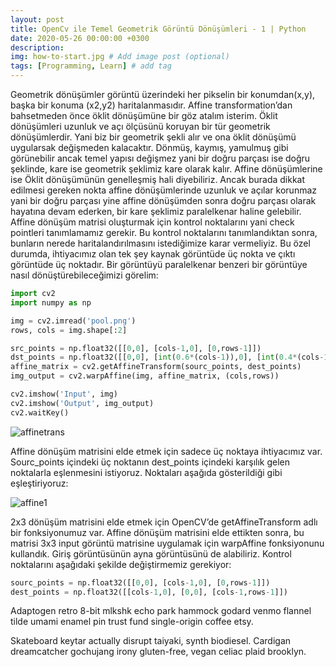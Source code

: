 ```yaml
---
layout: post
title: OpenCv ile Temel Geometrik Görüntü Dönüşümleri - 1 | Python
date: 2020-05-26 00:00:00 +0300
description: 
img: how-to-start.jpg # Add image post (optional)
tags: [Programming, Learn] # add tag
---
```

Geometrik dönüşümler görüntü üzerindeki her pikselin bir konumdan(x,y), başka bir konuma (x2,y2) haritalanmasıdır.
Affine transformation’dan bahsetmeden önce öklit dönüşümüne bir göz atalım isterim. Öklit dönüşümleri uzunluk ve açı ölçüsünü koruyan bir tür geometrik dönüşümlerdir. Yani biz bir geometrik şekli alır ve ona öklit dönüşümü uygularsak değişmeden kalacaktır. Dönmüş, kaymış, yamulmuş gibi görünebilir ancak temel yapısı değişmez yani bir doğru parçası ise doğru şeklinde, kare ise geometrik şeklimiz kare olarak kalır. Affine dönüşümlerine ise Öklit dönüşümünün genelleşmiş hali diyebiliriz. Ancak burada dikkat
edilmesi gereken nokta affine dönüşümlerinde uzunluk ve açılar korunmaz yani bir doğru parçası yine affine dönüşümden sonra doğru parçası olarak hayatına devam ederken, bir kare şeklimiz paralelkenar haline gelebilir.
Affine dönüşüm matrisi oluşturmak için kontrol noktalarını yani check pointleri tanımlamamız gerekir. Bu kontrol noktalarını tanımlandıktan sonra, bunların nerede haritalandırılmasını istediğimize karar vermeliyiz. Bu özel durumda, ihtiyacımız olan tek şey kaynak görüntüde üç nokta ve çıktı görüntüde üç noktadır. Bir görüntüyü paralelkenar benzeri bir görüntüye nasıl dönüştürebileceğimizi görelim:

```python
import cv2
import numpy as np

img = cv2.imread('pool.png')
rows, cols = img.shape[:2]

src_points = np.float32([[0,0], [cols-1,0], [0,rows-1]])
dst_points = np.float32([[0,0], [int(0.6*(cols-1)),0], [int(0.4*(cols-1)),rows-1]])
affine_matrix = cv2.getAffineTransform(sourc_points, dest_points)
img_output = cv2.warpAffine(img, affine_matrix, (cols,rows))

cv2.imshow('Input', img)
cv2.imshow('Output', img_output)
cv2.waitKey()
```
![affinetrans](https://user-images.githubusercontent.com/33956266/82947879-6de16980-9fa9-11ea-8b48-ce240a9149ad.JPG)

Affine dönüşüm matrisini elde etmek için sadece üç noktaya ihtiyacımız var. Sourc_points içindeki üç noktanın dest_points içindeki karşılık gelen noktalarla eşlenmesini istiyoruz. Noktaları aşağıda gösterildiği gibi eşleştiriyoruz:

![affine1](https://user-images.githubusercontent.com/33956266/82948022-aed97e00-9fa9-11ea-8c13-e6801ee12317.jpg)

2x3 dönüşüm matrisini elde etmek için OpenCV’de getAffineTransform adlı bir fonksiyonumuz var. Affine dönüşüm matrisini elde ettikten sonra, bu matrisi 3x3 input görüntü matrisine uygulamak için warpAffine fonksiyonunu kullandık.
Giriş görüntüsünün ayna görüntüsünü de alabiliriz. Kontrol noktalarını aşağıdaki şekilde değiştirmemiz gerekiyor:

```python
sourc_points = np.float32([[0,0], [cols-1,0], [0,rows-1]])
dest_points = np.float32([[cols-1,0], [0,0], [cols-1,rows-1]])
```


Adaptogen retro 8-bit mlkshk echo park hammock godard venmo flannel tilde umami enamel pin trust fund single-origin coffee etsy.

Skateboard keytar actually disrupt taiyaki, synth biodiesel. Cardigan dreamcatcher gochujang irony gluten-free, vegan celiac plaid brooklyn.
